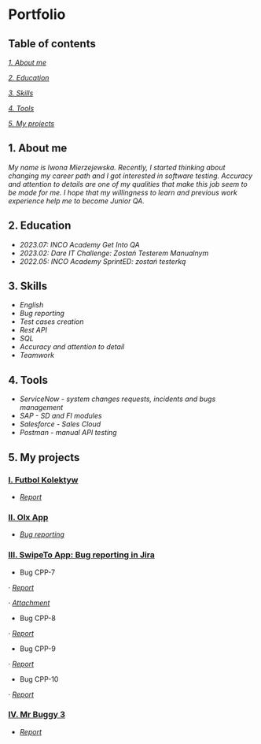 # Portfolio
## Table of contents
_[1. About me](https://github.com/iwomie/Portfolio/blob/main/README.md#1-about-me)_ 

_[2. Education](https://github.com/iwomie/Portfolio/blob/main/README.md#2-education)_

_[3. Skills](https://github.com/iwomie/Portfolio/blob/main/README.md#3-skills)_

_[4. Tools](https://github.com/iwomie/Portfolio/blob/main/README.md#4-tools)_

_[5. My projects](https://github.com/iwomie/Portfolio/blob/main/README.md#5-my-projects)_

## 1. About me 
_My name is Iwona Mierzejewska. Recently, I started thinking about changing my career path and I got interested in software testing. Accuracy and attention to details are one of my qualities that make this job seem to be made for me. I hope that my willingness to learn and previous work experience help me to become Junior QA._ 
## 2. Education
* _2023.07: INCO Academy Get Into QA_
* _2023.02: Dare IT Challenge: Zostań Testerem Manualnym_
* _2022.05: INCO Academy SprintED: zostań testerką_
## 3. Skills
* _English_
* _Bug reporting_
* _Test cases creation_
* _Rest API_
* _SQL_
* _Accuracy and attention to detail_
* _Teamwork_
## 4. Tools 
* _ServiceNow - system changes requests, incidents and bugs management_
* _SAP - SD and FI modules_
* _Salesforce - Sales Cloud_ 
* _Postman - manual API testing_ 
## 5. My projects 
### [I. Futbol Kolektyw](https://scouts.futbolkolektyw.pl/pl/login?redirected=true)
* _[Report](https://docs.google.com/spreadsheets/d/1SGpjxqexbIPE9JSs438MBMgA6geVcO31SISJ9r27u9c/edit?usp=sharing)_
### [II. Olx App](https://olx.pl)
* _[Bug reporting](https://docs.google.com/spreadsheets/d/1wosRaUmmiVkhifE9PtMZua0VE5fBsaMOzOVV7uJndL0/edit?usp=share_link)_

### [III. SwipeTo App: Bug reporting in Jira](https://swipeto.pl)
* Bug CPP-7

‧ _[Report](https://drive.google.com/file/d/1bMh8rMSOlw6a2juILncjxvngIy1fQ8uB/view?usp=share_link)_

‧ _[Attachment](https://drive.google.com/file/d/1Gu-qUXlMzo2M5TTGXZ6X1iP6V6h-v34i/view?usp=share_link)_

* Bug CPP-8

‧ _[Report](https://drive.google.com/file/d/1tC8tx5DAdh_ziejCCzmh0X9qhnYt05ub/view?usp=share_link)_

* Bug CPP-9

‧ _[Report](https://drive.google.com/file/d/1EjLSxvLLejcuBZus1iVufGmdZQaUIcOs/view?usp=share_link)_

* Bug CPP-10

‧ _[Report](https://drive.google.com/file/d/1OnvDDyPszl5WvpNMkEK0-zCAqT8K7iO_/view?usp=share_link)_

### [IV. Mr Buggy 3](http://mrbuggy.pl/mrbuggy3/)
* _[Report](https://drive.google.com/file/d/15E_T0rm_oas3ujdJ6On8b3r3oEcFIdRd/view?usp=share_link)_


